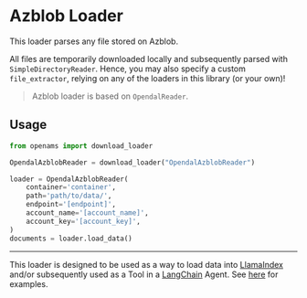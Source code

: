 # Azblob Loader

This loader parses any file stored on Azblob.

All files are temporarily downloaded locally and subsequently parsed with `SimpleDirectoryReader`. Hence, you may also specify a custom `file_extractor`, relying on any of the loaders in this library (or your own)!

> Azblob loader is based on `OpendalReader`.

## Usage

```python
from openams import download_loader

OpendalAzblobReader = download_loader("OpendalAzblobReader")

loader = OpendalAzblobReader(
    container='container',
    path='path/to/data/',
    endpoint='[endpoint]',
    account_name='[account_name]',
    account_key='[account_key]',
)
documents = loader.load_data()
```

---

This loader is designed to be used as a way to load data into [LlamaIndex](https://github.com/jerryjliu/gpt_index/tree/main/gpt_index) and/or subsequently used as a Tool in a [LangChain](https://github.com/hwchase17/langchain) Agent. See [here](https://github.com/emptycrown/llama-hub/tree/main) for examples.
